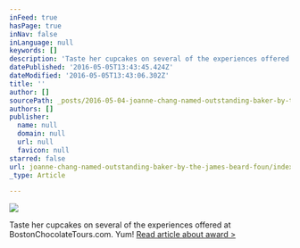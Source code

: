 ```yaml
---
inFeed: true
hasPage: true
inNav: false
inLanguage: null
keywords: []
description: 'Taste her cupcakes on several of the experiences offered at BostonChocolateTours.com. Yum! Read article about award >'
datePublished: '2016-05-05T13:43:45.424Z'
dateModified: '2016-05-05T13:43:06.302Z'
title: ''
author: []
sourcePath: _posts/2016-05-04-joanne-chang-named-outstanding-baker-by-the-james-beard-foun.md
authors: []
publisher:
  name: null
  domain: null
  url: null
  favicon: null
starred: false
url: joanne-chang-named-outstanding-baker-by-the-james-beard-foun/index.html
_type: Article

---
```

![](https://the-grid-user-content.s3-us-west-2.amazonaws.com/a996c5d2-8e54-4b04-a575-cd54aaf8990e.jpg)

Taste her cupcakes on several of the experiences offered at BostonChocolateTours.com. Yum! [Read article about award \>][0]

[0]: http://www.bostonmagazine.com/restaurants/blog/2016/05/02/joanne-chang-james-beard-award-outstanding-baker-2016/